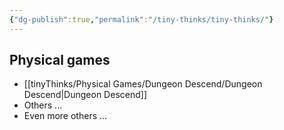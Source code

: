 ```yaml
---
{"dg-publish":true,"permalink":"/tiny-thinks/tiny-thinks/"}
---
```


## Physical games
- [[tinyThinks/Physical Games/Dungeon Descend/Dungeon Descend\|Dungeon Descend]]
- Others ...
- Even more others ...